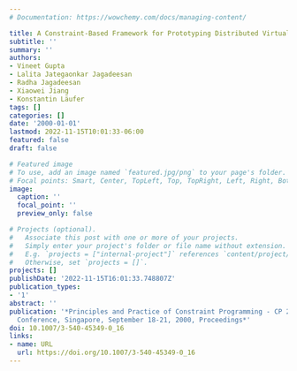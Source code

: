 ```yaml
---
# Documentation: https://wowchemy.com/docs/managing-content/

title: A Constraint-Based Framework for Prototyping Distributed Virtual Applications
subtitle: ''
summary: ''
authors:
- Vineet Gupta
- Lalita Jategaonkar Jagadeesan
- Radha Jagadeesan
- Xiaowei Jiang
- Konstantin Läufer
tags: []
categories: []
date: '2000-01-01'
lastmod: 2022-11-15T10:01:33-06:00
featured: false
draft: false

# Featured image
# To use, add an image named `featured.jpg/png` to your page's folder.
# Focal points: Smart, Center, TopLeft, Top, TopRight, Left, Right, BottomLeft, Bottom, BottomRight.
image:
  caption: ''
  focal_point: ''
  preview_only: false

# Projects (optional).
#   Associate this post with one or more of your projects.
#   Simply enter your project's folder or file name without extension.
#   E.g. `projects = ["internal-project"]` references `content/project/deep-learning/index.md`.
#   Otherwise, set `projects = []`.
projects: []
publishDate: '2022-11-15T16:01:33.748807Z'
publication_types:
- '1'
abstract: ''
publication: '*Principles and Practice of Constraint Programming - CP 2000, 6th International
  Conference, Singapore, September 18-21, 2000, Proceedings*'
doi: 10.1007/3-540-45349-0_16
links:
- name: URL
  url: https://doi.org/10.1007/3-540-45349-0_16
---
```

